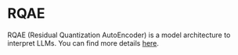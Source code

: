 # RQAE

RQAE (Residual Quantization AutoEncoder) is a model architecture to interpret LLMs. You can find more details [here](https://www.hkamath.me/blog/2024/rqae).
